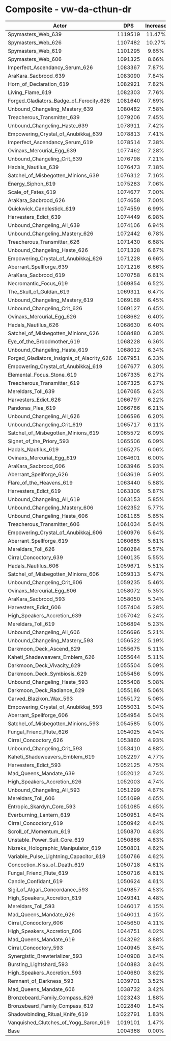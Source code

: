 # Composite - vw-da-cthun-dr
| Actor | DPS | Increase |
|---|:---:|:---:|
|Spymasters_Web_639|1119519|11.47%|
|Spymasters_Web_626|1107482|10.27%|
|Spymasters_Web_619|1101295|9.65%|
|Spymasters_Web_606|1091325|8.66%|
|Imperfect_Ascendancy_Serum_626|1083367|7.87%|
|AraKara_Sacbrood_639|1083090|7.84%|
|Horn_of_Declaration_619|1082921|7.82%|
|Living_Flame_619|1082303|7.76%|
|Forged_Gladiators_Badge_of_Ferocity_626|1081640|7.69%|
|Unbound_Changeling_Mastery_639|1080482|7.58%|
|Treacherous_Transmitter_639|1079206|7.45%|
|Unbound_Changeling_Haste_639|1078911|7.42%|
|Empowering_Crystal_of_Anubikkaj_639|1078813|7.41%|
|Imperfect_Ascendancy_Serum_619|1078514|7.38%|
|Ovinaxs_Mercurial_Egg_639|1077462|7.28%|
|Unbound_Changeling_Crit_639|1076798|7.21%|
|Hadals_Nautilus_639|1076473|7.18%|
|Satchel_of_Misbegotten_Minions_639|1076312|7.16%|
|Energy_Siphon_619|1075283|7.06%|
|Scale_of_Fates_619|1074677|7.00%|
|AraKara_Sacbrood_626|1074658|7.00%|
|Quickwick_Candlestick_619|1074559|6.99%|
|Harvesters_Edict_639|1074449|6.98%|
|Unbound_Changeling_All_639|1074106|6.94%|
|Unbound_Changeling_Mastery_626|1072442|6.78%|
|Treacherous_Transmitter_626|1071430|6.68%|
|Unbound_Changeling_Haste_626|1071328|6.67%|
|Empowering_Crystal_of_Anubikkaj_626|1071228|6.66%|
|Aberrant_Spellforge_639|1071216|6.66%|
|AraKara_Sacbrood_619|1070758|6.61%|
|Necromantic_Focus_619|1069854|6.52%|
|The_Skull_of_Guldan_619|1069311|6.47%|
|Unbound_Changeling_Mastery_619|1069168|6.45%|
|Unbound_Changeling_Crit_626|1069127|6.45%|
|Ovinaxs_Mercurial_Egg_626|1068682|6.40%|
|Hadals_Nautilus_626|1068630|6.40%|
|Satchel_of_Misbegotten_Minions_626|1068480|6.38%|
|Eye_of_the_Broodmother_619|1068228|6.36%|
|Unbound_Changeling_Haste_619|1068012|6.34%|
|Forged_Gladiators_Insignia_of_Alacrity_626|1067951|6.33%|
|Empowering_Crystal_of_Anubikkaj_619|1067677|6.30%|
|Elemental_Focus_Stone_619|1067335|6.27%|
|Treacherous_Transmitter_619|1067325|6.27%|
|Mereldars_Toll_639|1067065|6.24%|
|Harvesters_Edict_626|1066797|6.22%|
|Pandoras_Plea_619|1066786|6.21%|
|Unbound_Changeling_All_626|1066596|6.20%|
|Unbound_Changeling_Crit_619|1065717|6.11%|
|Satchel_of_Misbegotten_Minions_619|1065572|6.09%|
|Signet_of_the_Priory_593|1065506|6.09%|
|Hadals_Nautilus_619|1065275|6.06%|
|Ovinaxs_Mercurial_Egg_619|1064601|6.00%|
|AraKara_Sacbrood_606|1063946|5.93%|
|Aberrant_Spellforge_626|1063619|5.90%|
|Flare_of_the_Heavens_619|1063440|5.88%|
|Harvesters_Edict_619|1063306|5.87%|
|Unbound_Changeling_All_619|1063153|5.85%|
|Unbound_Changeling_Mastery_606|1062352|5.77%|
|Unbound_Changeling_Haste_606|1061165|5.65%|
|Treacherous_Transmitter_606|1061034|5.64%|
|Empowering_Crystal_of_Anubikkaj_606|1060976|5.64%|
|Aberrant_Spellforge_619|1060685|5.61%|
|Mereldars_Toll_626|1060284|5.57%|
|Cirral_Concoctory_639|1060135|5.55%|
|Hadals_Nautilus_606|1059671|5.51%|
|Satchel_of_Misbegotten_Minions_606|1059313|5.47%|
|Unbound_Changeling_Crit_606|1059235|5.46%|
|Ovinaxs_Mercurial_Egg_606|1058072|5.35%|
|AraKara_Sacbrood_593|1058050|5.34%|
|Harvesters_Edict_606|1057404|5.28%|
|High_Speakers_Accretion_639|1057042|5.24%|
|Mereldars_Toll_619|1056894|5.23%|
|Unbound_Changeling_All_606|1056696|5.21%|
|Unbound_Changeling_Mastery_593|1056522|5.19%|
|Darkmoon_Deck_Ascend_629|1055675|5.11%|
|Kaheti_Shadeweavers_Emblem_626|1055644|5.11%|
|Darkmoon_Deck_Vivacity_629|1055504|5.09%|
|Darkmoon_Deck_Symbiosis_629|1055456|5.09%|
|Unbound_Changeling_Haste_593|1055408|5.08%|
|Darkmoon_Deck_Radiance_629|1055186|5.06%|
|Carved_Blazikon_Wax_593|1055172|5.06%|
|Empowering_Crystal_of_Anubikkaj_593|1055031|5.04%|
|Aberrant_Spellforge_606|1054954|5.04%|
|Satchel_of_Misbegotten_Minions_593|1054585|5.00%|
|Fungal_Friend_Flute_626|1054025|4.94%|
|Cirral_Concoctory_626|1053860|4.93%|
|Unbound_Changeling_Crit_593|1053410|4.88%|
|Kaheti_Shadeweavers_Emblem_619|1052297|4.77%|
|Harvesters_Edict_593|1052125|4.75%|
|Mad_Queens_Mandate_639|1052012|4.74%|
|High_Speakers_Accretion_626|1052003|4.74%|
|Unbound_Changeling_All_593|1051299|4.67%|
|Mereldars_Toll_606|1051099|4.65%|
|Entropic_Skardyn_Core_593|1051085|4.65%|
|Everburning_Lantern_619|1050951|4.64%|
|Cirral_Concoctory_619|1050942|4.64%|
|Scroll_of_Momentum_619|1050870|4.63%|
|Unstable_Power_Suit_Core_619|1050866|4.63%|
|Nizreks_Holographic_Manipulator_619|1050801|4.62%|
|Variable_Pulse_Lightning_Capacitor_619|1050766|4.62%|
|Concoction_Kiss_of_Death_619|1050718|4.61%|
|Fungal_Friend_Flute_619|1050716|4.61%|
|Candle_Confidant_619|1050624|4.61%|
|Sigil_of_Algari_Concordance_593|1049857|4.53%|
|High_Speakers_Accretion_619|1049341|4.48%|
|Mereldars_Toll_593|1046017|4.15%|
|Mad_Queens_Mandate_626|1046011|4.15%|
|Cirral_Concoctory_606|1045650|4.11%|
|High_Speakers_Accretion_606|1044751|4.02%|
|Mad_Queens_Mandate_619|1043292|3.88%|
|Cirral_Concoctory_593|1040945|3.64%|
|Synergistic_Brewterializer_593|1040908|3.64%|
|Bursting_Lightshard_593|1040883|3.64%|
|High_Speakers_Accretion_593|1040680|3.62%|
|Remnant_of_Darkness_593|1039701|3.52%|
|Mad_Queens_Mandate_606|1038732|3.42%|
|Bronzebeard_Family_Compass_626|1023243|1.88%|
|Bronzebeard_Family_Compass_619|1022840|1.84%|
|Shadowbinding_Ritual_Knife_619|1022791|1.83%|
|Vanquished_Clutches_of_Yogg_Saron_619|1019101|1.47%|
|Base|1004368|0.00%|
